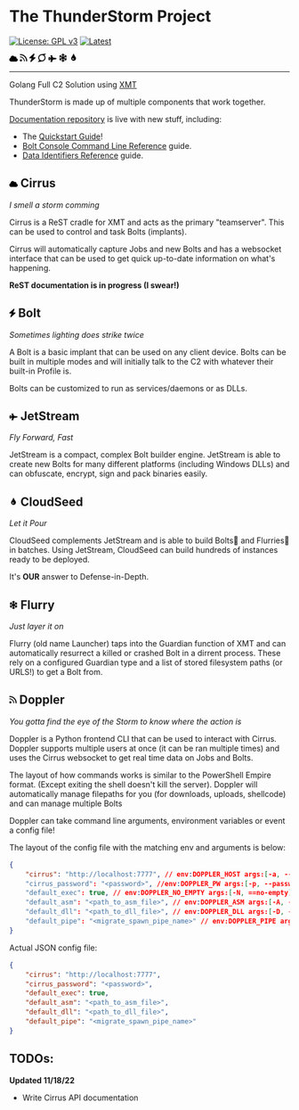 # The ThunderStorm Project

[![License: GPL v3](https://img.shields.io/badge/License-GPLv3-blue.svg)](https://www.gnu.org/licenses/gpl-3.0)
[![Latest](https://img.shields.io/github/v/tag/iDigitalFlame/ThunderStorm)](https://github.com/iDigitalFlame/ThunderStorm/releases)

![cirrus](icons/cirrus.png) ![doppler](icons/doppler.png) ![bolt](icons/bolt.png) ![stormfront](icons/stormfront.png) ![jetstream](icons/jetstream.png) ![flurry](icons/flurry.png) ![cloudseed](icons/cloudseed.png)

---

Golang Full C2 Solution using [XMT](https://github.com/iDigitalFlame/xmt)

ThunderStorm is made up of multiple components that work together.

[Documentation repository](docs) is live with new stuff, including:

- The [Quickstart Guide](docs/Quickstart.md)!
- [Bolt Console Command Line Reference](docs/Commands.md) guide.
- [Data Identifiers Reference](docs/Identifiers.md) guide.

## ![cirrus](icons/cirrus.png) Cirrus

*I smell a storm comming*

Cirrus is a ReST cradle for XMT and acts as the primary "teamserver". This can
be used to control and task Bolts (implants).

Cirrus will automatically capture Jobs and new Bolts and has a websocket interface
that can be used to get quick up-to-date information on what's happening.

__ReST documentation is in progress (I swear!)__

## ![bolt](icons/bolt.png) Bolt

*Sometimes lighting does strike twice*

A Bolt is a basic implant that can be used on any client device. Bolts can be
built in multiple modes and will initially talk to the C2 with whatever their
built-in Profile is.

Bolts can be customized to run as services/daemons or as DLLs.

## ![jetstream](icons/jetstream.png) JetStream

*Fly Forward, Fast*

JetStream is a compact, complex Bolt builder engine. JetStream is able to create
new Bolts for many different platforms (including Windows DLLs) and can obfuscate,
encrypt, sign and pack binaries easily.

## ![cloudseed](icons/cloudseed.png) CloudSeed

*Let it Pour*

CloudSeed complements JetStream and is able to build Bolts and Flurries in batches.
Using JetStream, CloudSeed can build hundreds of instances ready to be deployed.

It's __OUR__ answer to Defense-in-Depth.

## ![flurry](icons/flurry.png) Flurry

*Just layer it on*

Flurry (old name Launcher) taps into the Guardian function of XMT and can automatically
resurrect a killed or crashed Bolt in a dirrent process. These rely on a configured Guardian
type and a list of stored filesystem paths (or URLS!) to get a Bolt from.

## ![doppler](icons/doppler.png) Doppler

*You gotta find the eye of the Storm to know where the action is*

Doppler is a Python frontend CLI that can be used to interact with Cirrus. Doppler
supports multiple users at once (it can be ran multiple times) and uses the Cirrus
websocket to get real time data on Jobs and Bolts.

The layout of how commands works is similar to the PowerShell Empire format. (Except
exiting the shell doesn't kill the server). Doppler will automatically manage
filepaths for you (for downloads, uploads, shellcode) and can manage multiple Bolts

Doppler can take command line arguments, environment variables or event a config file!

The layout of the config file with the matching env and arguments is below:

```json
{
    "cirrus": "http://localhost:7777", // env:DOPPLER_HOST args:[-a, --api]
    "cirrus_password": "<password>", //env:DOPPLER_PW args:[-p, --password]
    "default_exec": true, // env:DOPPLER_NO_EMPTY args:[-N, ==no-empty]
    "default_asm": "<path_to_asm_file>", // env:DOPPLER_ASM args:[-A, --as,]
    "default_dll": "<path_to_dll_file>", // env:DOPPLER_DLL args:[-D, --dll]
    "default_pipe": "<migrate_spawn_pipe_name>" // env:DOPPLER_PIPE args:[-P, --pipe]
}
```

Actual JSON config file:

```json
{
    "cirrus": "http://localhost:7777",
    "cirrus_password": "<password>",
    "default_exec": true,
    "default_asm": "<path_to_asm_file>",
    "default_dll": "<path_to_dll_file>",
    "default_pipe": "<migrate_spawn_pipe_name>"
}
```

## TODOs:

__Updated 11/18/22__

- Write Cirrus API documentation
